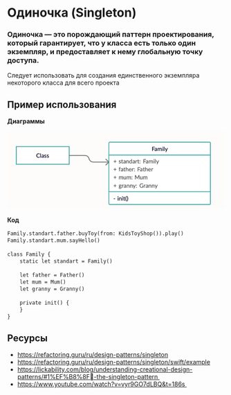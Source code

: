 # **Одиночка (Singleton)**


### **Одиночка** — это порождающий паттерн проектирования, который гарантирует, что у класса есть только один экземпляр, и предоставляет к нему глобальную точку доступа.

Следует использовать для создания единственного экземпляра некоторого класса для всего проекта


## Пример использования


**Диаграммы**

![Singleton](s_image.png)


**Код**

```
Family.standart.father.buyToy(from: KidsToyShop()).play()        
Family.standart.mum.sayHello()

class Family {
    static let standart = Family()

    let father = Father()
    let mum = Mum()
    let granny = Granny()

    private init() {
    }
}
```

## Ресурсы

* https://refactoring.guru/ru/design-patterns/singleton
* https://refactoring.guru/ru/design-patterns/singleton/swift/example
* https://lickability.com/blog/understanding-creational-design-patterns/#1%EF%B8%8F⃣-the-singleton-pattern 
* https://www.youtube.com/watch?v=vyr9GO7dLBQ&t=186s 
 
